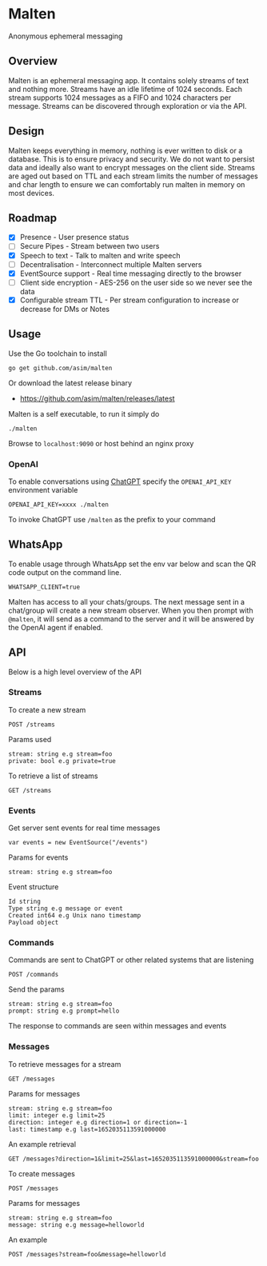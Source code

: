 # Malten

Anonymous ephemeral messaging

## Overview

Malten is an ephemeral messaging app. It contains solely streams of text and nothing more. 
Streams have an idle lifetime of 1024 seconds. Each stream supports 1024 messages as a FIFO and 
1024 characters per message. Streams can be discovered through exploration or via the API.

## Design

Malten keeps everything in memory, nothing is ever written to disk or a database. This is to ensure privacy and security. We 
do not want to persist data and ideally also want to encrypt messages on the client side. Streams are aged out based on TTL 
and each stream limits the number of messages and char length to ensure we can comfortably run malten in memory on most devices. 

## Roadmap

- [x] Presence - User presence status
- [ ] Secure Pipes - Stream between two users
- [x] Speech to text - Talk to malten and write speech
- [ ] Decentralisation - Interconnect multiple Malten servers
- [x] EventSource support - Real time messaging directly to the browser
- [ ] Client side encryption - AES-256 on the user side so we never see the data
- [x] Configurable stream TTL - Per stream configuration to increase or decrease for DMs or Notes

## Usage

Use the Go toolchain to install

```
go get github.com/asim/malten
```

Or download the latest release binary

- https://github.com/asim/malten/releases/latest

Malten is a self executable, to run it simply do 

```
./malten
```

Browse to `localhost:9090` or host behind an nginx proxy

### OpenAI

To enable conversations using [ChatGPT](https://openai.com/blog/chatgpt) specify the `OPENAI_API_KEY` environment variable

```
OPENAI_API_KEY=xxxx ./malten
```

To invoke ChatGPT use `/malten` as the prefix to your command

## WhatsApp

To enable usage through WhatsApp set the env var below and scan the QR code output on the command line. 

```
WHATSAPP_CLIENT=true
```

Malten has access to all your chats/groups. The next message sent in a chat/group will create a new stream 
observer. When you then prompt with `@malten`, it will send as a command to the server and it will be answered 
by the OpenAI agent if enabled.

## API

Below is a high level overview of the API

### Streams

To create a new stream

```
POST /streams
```

Params used

```
stream: string e.g stream=foo
private: bool e.g private=true
```

To retrieve a list of streams

```
GET /streams
```

### Events

Get server sent events for real time messages

```
var events = new EventSource("/events")
```

Params for events

```
stream: string e.g stream=foo
```

Event structure

```
Id string
Type string e.g message or event
Created int64 e.g Unix nano timestamp
Payload object
```

### Commands

Commands are sent to ChatGPT or other related systems that are listening

```
POST /commands
```

Send the params

```
stream: string e.g stream=foo
prompt: string e.g prompt=hello
```

The response to commands are seen within messages and events

### Messages

To retrieve messages for a stream

```
GET /messages
```

Params for messages

```
stream: string e.g stream=foo
limit: integer e.g limit=25
direction: integer e.g direction=1 or direction=-1
last: timestamp e.g last=1652035113591000000
```

An example retrieval

```
GET /messages?direction=1&limit=25&last=1652035113591000000&stream=foo
```

To create messages

```
POST /messages
```

Params for messages

```
stream: string e.g stream=foo
message: string e.g message=helloworld
```

An example

```
POST /messages?stream=foo&message=helloworld
```
